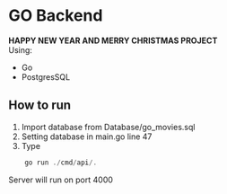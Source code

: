 # GO Backend  
**HAPPY NEW YEAR AND MERRY CHRISTMAS PROJECT**  
Using:  
- Go  
- PostgresSQL  

## How to run  
1. Import database from Database/go_movies.sql  
2. Setting database in main.go line 47
3. Type 
```Powershell
    go run ./cmd/api/. 
```    
Server will run on port 4000  
